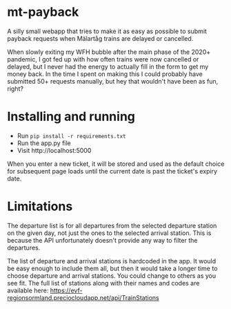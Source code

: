 # mt-payback

A silly small webapp that tries to make it as easy as possible to submit payback requests when Mälartåg trains are delayed or cancelled.

When slowly exiting my WFH bubble after the main phase of the 2020+ pandemic, I got fed up with how often trains were now cancelled or delayed, but I never had the energy to actually fill in the form to get my money back. In the time I spent on making this I could probably have submitted 50+ requests manually, but hey that wouldn't have been as fun, right?

# Installing and running

* Run `pip install -r requirements.txt`
* Run the app.py file
* Visit http://localhost:5000

When you enter a new ticket, it will be stored and used as the default choice for subsequent page loads until the current date is past the ticket's expiry date.

# Limitations

The departure list is for all departures from the selected departure station on the given day, not just the ones to the selected arrival station. This is because the API unfortunately doesn't provide any way to filter the departures.

The list of departure and arrival stations is hardcoded in the app. It would be easy enough to include them all, but then it would take a longer time to choose departure and arrival stations. You could change to others as you see fit. The full list of stations along with their names and codes are available here: https://evf-regionsormland.preciocloudapp.net/api/TrainStations